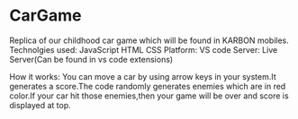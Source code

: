 # CarGame
Replica of our childhood car game which will be found in KARBON mobiles.
Technolgies used:
  JavaScript
  HTML
  CSS
Platform:
  VS code
Server:
  Live Server(Can be found in vs code extensions)
  
How it works:
  You can move a car by using arrow keys in your system.It generates a score.The code randomly generates enemies which are in red color.If your car hit those enemies,then your game will be over and score is displayed at top.
  
  
